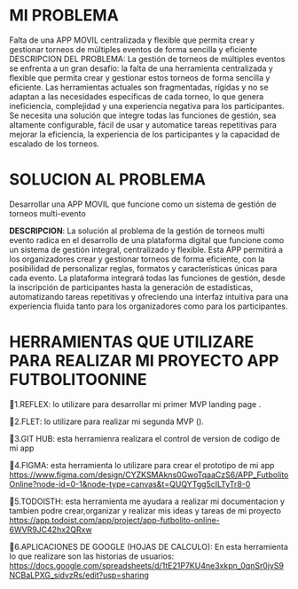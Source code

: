 # MI PROBLEMA
Falta de una APP MOVIL centralizada y flexible que permita crear y gestionar torneos de múltiples eventos de forma sencilla y eficiente
DESCRIPCION DEL PROBLEMA: La gestión de torneos de múltiples eventos se enfrenta a un gran desafío: la falta de una herramienta centralizada y flexible que permita crear y gestionar estos torneos de forma sencilla y eficiente. Las herramientas actuales son fragmentadas, rígidas y no se adaptan a las necesidades específicas de cada torneo, lo que genera ineficiencia, complejidad y una experiencia negativa para los participantes. Se necesita una solución que integre todas las funciones de gestión, sea altamente configurable, fácil de usar y automatice tareas repetitivas para mejorar la eficiencia, la experiencia de los participantes y la capacidad de escalado de los torneos.

# SOLUCION AL PROBLEMA
Desarrollar una APP MOVIL que funcione como un sistema de gestión de torneos multi-evento

**DESCRIPCION**: La solución al problema de la gestión de torneos multi evento radica en el desarrollo de una plataforma digital que funcione como un sistema de gestión integral, centralizado y flexible. Esta APP permitirá a los organizadores crear y gestionar torneos de forma eficiente, con la posibilidad de personalizar reglas, formatos y características únicas para cada evento. La plataforma integrará todas las funciones de gestión, desde la inscripción de participantes hasta la generación de estadísticas, automatizando tareas repetitivas y ofreciendo una interfaz intuitiva para una experiencia fluida tanto para los organizadores como para los participantes.

# HERRAMIENTAS QUE UTILIZARE PARA REALIZAR MI PROYECTO APP FUTBOLITOONINE
📗1.REFLEX: lo utilizare para desarrollar mi primer MVP landing page .

📗2.FLET: lo utilizare para realizar mi segunda MVP ().

📗3.GIT HUB: esta herramienra realizara el control de version de codigo de mi app

📗4.FIGMA: esta herramienta lo utilizare para crear el prototipo de mi app https://www.figma.com/design/CYZKSMAkns0GwoTqaaCzS6/APP_FutbolitoOnline?node-id=0-1&node-type=canvas&t=QUQYTgg5cILTyTr8-0

📗5.TODOISTH: esta herramienta me ayudara a realizar mi documentacion y tambien podre crear,organizar y realizar mis ideas y tareas de mi proyecto https://app.todoist.com/app/project/app-futbolito-online-6WVR9JC42hx2QRxw

📗6.APLICACIONES DE GOOGLE (HOJAS DE CALCULO): En esta herramienta lo que realizare son las historias de usuarios: https://docs.google.com/spreadsheets/d/1tE21P7KU4ne3xkpn_0qnSr0jvS9NCBaLPXG_sidvzRs/edit?usp=sharing
